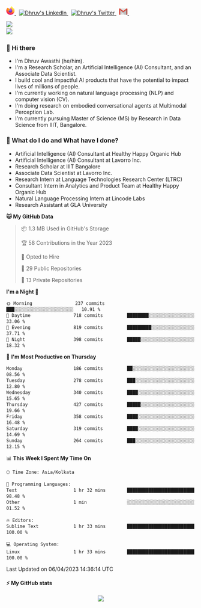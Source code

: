 

<a href="http://dhruvawasthi.com">
  <img alt="Dhruv's Website" width="22px" src="https://github.com/raivo-otp/issuer-icons/blob/f2007535e72276907bb7d9b64c31304c83c0f043/vectors/firefox.com/firefox.svg">
</a> &nbsp;  
<a href="https://www.linkedin.com/in/dhruv-awasthi/">
  <img alt="Dhruv's LinkedIn" width="22px" src="https://raw.githubusercontent.com/peterthehan/peterthehan/master/assets/linkedin.svg" />
</a> &nbsp; 
<a href="https://twitter.com/_dhruvawasthi">
  <img alt="Dhruv's Twitter" width="22px" src="https://raw.githubusercontent.com/peterthehan/peterthehan/master/assets/twitter.svg" >
</a> &nbsp; 
<a href="mailto: dhruvawasthicc@gmail.com">
  <img alt="Dhruv's Email" width="22px" src="https://github.com/raivo-otp/issuer-icons/blob/f2007535e72276907bb7d9b64c31304c83c0f043/vectors/google.com/google-gmail.svg">
</a> &nbsp;

[![](https://wakatime.com/badge/user/97d48e99-abfa-4dd7-8a9d-b14dce3279f6.svg)](https://wakatime.com/@97d48e99-abfa-4dd7-8a9d-b14dce3279f6)  
![](https://komarev.com/ghpvc/?username=DhruvAwasthi&style=flat&label=Visitors)



### 👋 Hi there 
- I'm Dhruv Awasthi (he/him).
- I'm a Research Scholar, an Artificial Intelligence (AI) Consultant, and an Associate Data Scientist.
- I build cool and impactful AI products that have the potential to impact lives of millions of people.
- I'm currently working on natural language processing (NLP) and computer vision (CV).
- I'm doing research on embodied conversational agents at Multimodal Perception Lab.
- I'm currently pursuing Master of Science (MS) by Research in Data Science from IIIT, Bangalore.
### 🌱 What do I do and What have I done?
- Artificial Intelligence (AI) Consultant at Healthy Happy Organic Hub
- Artificial Intelligence (AI) Consultant at Lavorro Inc.
- Research Scholar at IIIT Bangalore
- Associate Data Scientist at Lavorro Inc.
- Research Intern at Language Technologies Research Center (LTRC)
- Consultant Intern in Analytics and Product Team at Healthy Happy Organic Hub
- Natural Language Processing Intern at Lincode Labs
- Research Assistant at GLA University

<!--START_SECTION:waka-->
**🐱 My GitHub Data** 

> 📦 1.3 MB Used in GitHub's Storage 
 > 
> 🏆 58 Contributions in the Year 2023
 > 
> 💼 Opted to Hire
 > 
> 📜 29 Public Repositories 
 > 
> 🔑 13 Private Repositories 
 > 
**I'm a Night 🦉** 

```text
🌞 Morning                237 commits         ███░░░░░░░░░░░░░░░░░░░░░░   10.91 % 
🌆 Daytime                718 commits         ████████░░░░░░░░░░░░░░░░░   33.06 % 
🌃 Evening                819 commits         █████████░░░░░░░░░░░░░░░░   37.71 % 
🌙 Night                  398 commits         █████░░░░░░░░░░░░░░░░░░░░   18.32 % 
```
📅 **I'm Most Productive on Thursday** 

```text
Monday                   186 commits         ██░░░░░░░░░░░░░░░░░░░░░░░   08.56 % 
Tuesday                  278 commits         ███░░░░░░░░░░░░░░░░░░░░░░   12.80 % 
Wednesday                340 commits         ████░░░░░░░░░░░░░░░░░░░░░   15.65 % 
Thursday                 427 commits         █████░░░░░░░░░░░░░░░░░░░░   19.66 % 
Friday                   358 commits         ████░░░░░░░░░░░░░░░░░░░░░   16.48 % 
Saturday                 319 commits         ████░░░░░░░░░░░░░░░░░░░░░   14.69 % 
Sunday                   264 commits         ███░░░░░░░░░░░░░░░░░░░░░░   12.15 % 
```


📊 **This Week I Spent My Time On** 

```text
🕑︎ Time Zone: Asia/Kolkata

💬 Programming Languages: 
Text                     1 hr 32 mins        █████████████████████████   98.48 % 
Other                    1 min               ░░░░░░░░░░░░░░░░░░░░░░░░░   01.52 % 

🔥 Editors: 
Sublime Text             1 hr 33 mins        █████████████████████████   100.00 % 

💻 Operating System: 
Linux                    1 hr 33 mins        █████████████████████████   100.00 % 
```


 Last Updated on 06/04/2023 14:36:14 UTC
<!--END_SECTION:waka-->


#### :zap: My GitHub stats  
<p align="center"> <img src="https://github-readme-stats-git-masterrstaa-rickstaa.vercel.app/api?username=DhruvAwasthi&&count_private=true&show_icons=true)"/>

